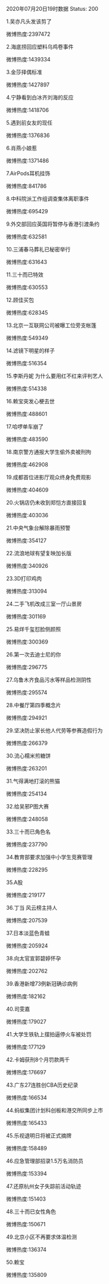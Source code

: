 2020年07月20日19时数据
Status: 200

1.吴亦凡头发该剪了

微博热度:2397472

2.海底捞回应塑料乌鸡卷事件

微博热度:1439334

3.金莎择偶标准

微博热度:1427897

4.宁静看到白冰齐刘海的反应

微博热度:1418706

5.遇到前女友的现任

微博热度:1376836

6.肖燕小娘惹

微博热度:1371486

7.AirPods耳机挂饰

微博热度:841786

8.中科院派工作组调查集体离职事件

微博热度:695429

9.外交部回应英国将暂停与香港引渡条约

微博热度:632581

10.三浦春马葬礼已秘密举行

微博热度:631643

11.三十而已特效

微博热度:630553

12.顾佳买包

微博热度:628345

13.北京一互联网公司被曝工位旁支帐篷

微博热度:549349

14.滤镜下明星的样子

微博热度:516354

15.李斯丹妮 为什么要用红不红来评判艺人

微博热度:514338

16.赖宝突发心梗去世

微博热度:488601

17.哈啰单车崩了

微博热度:483590

18.南京警方通报大学生偷外卖被刑拘

微博热度:462908

19.成都首位进影厅观众终身免费观影

微博热度:404609

20.火锅店仍未收到郑恺方直接回复

微博热度:403036

21.中央气象台解除暴雨预警

微博热度:354127

22.流浪地球有望复映加长版

微博热度:340926

23.3D打印鸡肉

微博热度:313094

24.二手飞机改成三室一厅山景房

微博热度:301169

25.易烊千玺怼脸侧颜照

微博热度:300369

26.第一次去迪士尼的你

微博热度:296775

27.乌鲁木齐食品污水等样品检测阴性

微博热度:295574

28.中餐厅第四季概念片

微博热度:294921

29.坚决防止家长他人代劳等参赛造假行为

微博热度:266379

30.流心糯米煎糖饼

微博热度:263201

31.气得满地打滚的熊猫

微博热度:254134

32.给吴邪P图大赛

微博热度:248058

33.三十而已角色名

微博热度:237790

34.教育部要求加强中小学生竞赛管理

微博热度:228295

35.A股

微博热度:219177

36.丁当 风云榜主持人

微博热度:207539

37.日本淡蓝色青蛙

微博热度:205924

38.向太官宣郭碧婷怀孕

微博热度:202762

39.香港新增73例新冠确诊病例

微博热度:182162

40.司雯嘉

微博热度:179027

41.大学生铁轨上摆拍逼停火车被处罚

微博热度:177129

42.卡姆获刑8个月罚款两千

微博热度:176697

43.广东27连胜创CBA历史纪录

微博热度:166534

44.蚂蚁集团计划科创板和港交所同步上市

微博热度:165433

45.乐视退明日将被正式摘牌

微博热度:158489

46.应急管理部招录1.5万名消防员

微博热度:153394

47.还原杭州女子失踪前活动轨迹

微博热度:151403

48.三十而已女性角色

微博热度:150671

49.北京小区不再要求体温检测

微博热度:136374

50.赖宝

微博热度:135809

